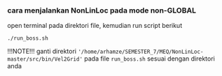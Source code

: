 ### cara menjalankan NonLinLoc pada mode non-GLOBAL
open terminal pada direktori file, kemudian run script berikut
```
./run_boss.sh

```
!!!NOTE!!!
ganti direktori `'/home/arhamze/SEMESTER_7/MEQ/NonLinLoc-master/src/bin/Vel2Grid'` pada file `run_boss.sh` sesuai dengan direktori anda
